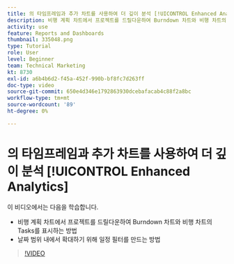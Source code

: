 ```yaml
---
title: 의 타임프레임과 추가 차트를 사용하여 더 깊이 분석 [!UICONTROL Enhanced Analytics]
description: 비행 계획 차트에서 프로젝트를 드릴다운하여 Burndown 차트와 비행 차트의 작업이 Workfront에 표시되도록 하는 방법을 알아봅니다.
activity: use
feature: Reports and Dashboards
thumbnail: 335048.png
type: Tutorial
role: User
level: Beginner
team: Technical Marketing
kt: 8730
exl-id: a6b4b6d2-f45a-452f-990b-bf8fc7d263ff
doc-type: video
source-git-commit: 650e4d346e1792863930dcebafacab4c88f2a8bc
workflow-type: tm+mt
source-wordcount: '89'
ht-degree: 0%

---
```


# 의 타임프레임과 추가 차트를 사용하여 더 깊이 분석 [!UICONTROL Enhanced Analytics]

이 비디오에서는 다음을 학습합니다.

* 비행 계획 차트에서 프로젝트를 드릴다운하여 Burndown 차트와 비행 차트의 Tasks를 표시하는 방법
* 날짜 범위 내에서 확대하기 위해 일정 필터를 만드는 방법

>[!VIDEO](https://video.tv.adobe.com/v/335048/?quality=12&learn=on)
